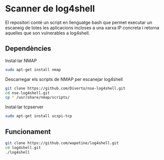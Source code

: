 # Scanner de log4shell

El repositori conté un script en llenguatge bash que permet executar un escaneig de totes les aplicacions incloses a una xarxa IP concreta i retorna aquelles que son vulnerables a log4shell. 

## Dependències

Instal·lar NMAP

```bash
sudo apt-get install nmap
```


Descarregar els scripts de NMAP per escanejar log4shell

```bash
git clone https://github.com/Diverto/nse-log4shell.git
cd nse-log4shell.git
cp * /usr/share/nmap/scripts/
```


Instal·lar tcpserver

```bash
sudo apt-get install ucspi-tcp
```

## Funcionament

```bash
git clone https://github.com/wapetine/log4shell.git
cd log4shell.git
./log4shell
```
